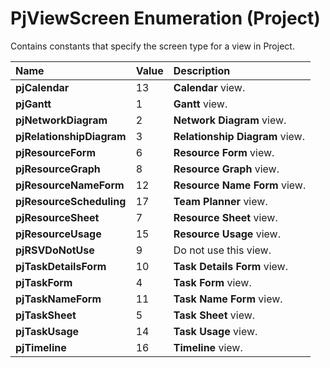 
# PjViewScreen Enumeration (Project)

Contains constants that specify the screen type for a view in Project.



|**Name**|**Value**|**Description**|
|:-----|:-----|:-----|
| **pjCalendar**|13| **Calendar** view.|
| **pjGantt**|1| **Gantt** view.|
| **pjNetworkDiagram**|2| **Network Diagram** view.|
| **pjRelationshipDiagram**|3| **Relationship Diagram** view.|
| **pjResourceForm**|6| **Resource Form** view.|
| **pjResourceGraph**|8| **Resource Graph** view.|
| **pjResourceNameForm**|12| **Resource Name Form** view.|
| **pjResourceScheduling**|17| **Team Planner** view.|
| **pjResourceSheet**|7| **Resource Sheet** view.|
| **pjResourceUsage**|15| **Resource Usage** view.|
| **pjRSVDoNotUse**|9|Do not use this view.|
| **pjTaskDetailsForm**|10| **Task Details Form** view.|
| **pjTaskForm**|4| **Task Form** view.|
| **pjTaskNameForm**|11| **Task Name Form** view.|
| **pjTaskSheet**|5| **Task Sheet** view.|
| **pjTaskUsage**|14| **Task Usage** view.|
| **pjTimeline**|16| **Timeline** view.|
